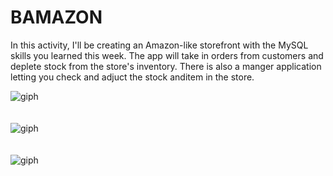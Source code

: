 # BAMAZON
In this activity, I'll be creating an Amazon-like storefront with the MySQL skills you learned this week. The app will take in orders from customers and deplete stock from the store's inventory. There is also a manger application letting you check and adjuct the stock anditem in the store. 

![giph](
https://user-images.githubusercontent.com/36940173/44428890-c9c0c800-a563-11e8-8fa5-98649cd71572.gif)
</br>
</br>
</br>
![giph](https://user-images.githubusercontent.com/36940173/44369957-3d040480-a4a6-11e8-9b19-dccf3112d60b.gif)
</br>
</br>
</br>
![giph](https://user-images.githubusercontent.com/36940173/44370167-05498c80-a4a7-11e8-9e5c-7cba06f14136.gif)


